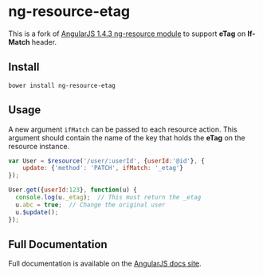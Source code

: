 # ng-resource-etag

This is a fork of [AngularJS 1.4.3 ng-resource module](https://github.com/angular/angular.js/blob/v1.4.3/src/ngResource/resource.js) to support **eTag** on **If-Match** header.

## Install
```shell
bower install ng-resource-etag
```

## Usage
A new argument `ifMatch` can be passed to each resource action. This argument
should contain the name of the key that holds the **eTag** on the resource
instance.

```javascript
var User = $resource('/user/:userId', {userId:'@id'}, {
    update: {'method': 'PATCH', ifMatch: '_etag'}
});

User.get({userId:123}, function(u) {
  console.log(u._etag);  // This must return the _etag
  u.abc = true;  // Change the original user
  u.$update();
});
```

## Full Documentation
Full documentation is available on the
[AngularJS docs site](http://docs.angularjs.org/api/ngResource).
